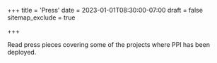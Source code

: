 +++
title = 'Press'
date = 2023-01-01T08:30:00-07:00
draft = false
sitemap_exclude = true

+++

<span class="social-snippet">Read press pieces covering some of the projects where PPI has been deployed.</span>